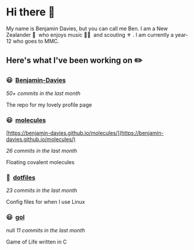 # Hi there 👋

My name is Benjamin Davies, but you can call me Ben. I am a New Zealander 🥝 &nbsp;who enjoys music 🎸🎷 &nbsp;and scouting ⚜️ . I am currently a year-12 who goes to MMC.

## Here's what I've been working on ✏️


### 😃&nbsp; [Benjamin-Davies](https://github.com/Benjamin-Davies/Benjamin-Davies)

*50+ commits in the last month*

The repo for my lovely profile page


### 😃&nbsp; [molecules](https://github.com/Benjamin-Davies/molecules)

[https://benjamin-davies.github.io/molecules/](https://benjamin-davies.github.io/molecules/)

*26 commits in the last month*

Floating covalent molecules


### 🐧&nbsp; [dotfiles](https://github.com/Benjamin-Davies/dotfiles)

*23 commits in the last month*

Config files for when I use Linux


### 😃&nbsp; [gol](https://github.com/Benjamin-Davies/gol)
null
*11 commits in the last month*

Game of Life written in C

